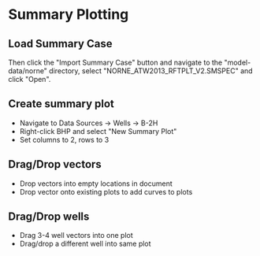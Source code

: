 # Summary Plotting

## Load Summary Case

Then click the "Import Summary Case" button and navigate to the "model-data/norne" directory, select "NORNE_ATW2013_RFTPLT_V2.SMSPEC" and click "Open".

## Create summary plot
- Navigate to Data Sources -> Wells -> B-2H
- Right-click BHP and select "New Summary Plot"
- Set columns to 2, rows to 3

## Drag/Drop vectors
- Drop vectors into empty locations in document
- Drop vector onto existing plots to add curves to plots

## Drag/Drop wells
- Drag 3-4 well vectors into one plot
- Drag/drop a different well into same plot